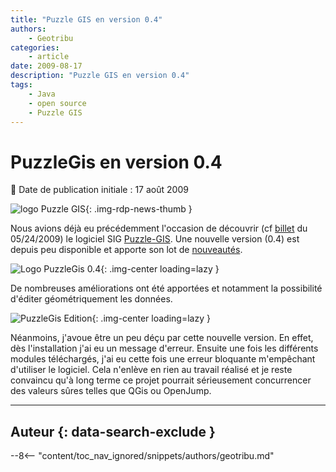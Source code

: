 ```yaml
---
title: "Puzzle GIS en version 0.4"
authors:
    - Geotribu
categories:
    - article
date: 2009-08-17
description: "Puzzle GIS en version 0.4"
tags:
    - Java
    - open source
    - Puzzle GIS
---
```


# PuzzleGis en version 0.4

:calendar: Date de publication initiale : 17 août 2009

![logo Puzzle GIS](https://cdn.geotribu.fr/img/logos-icones/logiciels_librairies/puzzle_gis.gif "logo Puzzle GIS"){: .img-rdp-news-thumb }

Nous avions déjà eu précédemment l'occasion de découvrir (cf [billet](http://geotribu.net/node/117) du 05/24/2009) le logiciel SIG [Puzzle-GIS](http://puzzle-gis.codehaus.org/). Une nouvelle version (0.4) est depuis peu disponible et apporte son lot de [nouveautés](http://docs.codehaus.org/display/PUZZLEGIS/2009/07/08/v0.4+is+Out).

![Logo PuzzleGis 0.4](https://cdn.geotribu.fr/img/articles-blog-rdp/articles/2009/logo_puzzleGis_0.4.png "Logo PuzzleGis 0.4"){: .img-center loading=lazy }

De nombreuses améliorations ont été apportées et notamment la possibilité d'éditer géométriquement les données.

![PuzzleGis Edition](https://cdn.geotribu.fr/img/articles-blog-rdp/articles/2009/puzzleGis_edit.png "PuzzleGis Edition"){: .img-center loading=lazy }

Néanmoins, j'avoue être un peu déçu par cette nouvelle version. En effet, dès l'installation j'ai eu un message d'erreur. Ensuite une fois les différents modules téléchargés, j'ai eu cette fois une erreur bloquante m'empêchant d'utiliser le logiciel. Cela n'enlève en rien au travail réalisé et je reste convaincu qu'à long terme ce projet pourrait sérieusement concurrencer des valeurs sûres telles que QGis ou OpenJump.

----

## Auteur {: data-search-exclude }

--8<-- "content/toc_nav_ignored/snippets/authors/geotribu.md"
